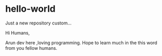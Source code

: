 # hello-world
Just a new repository custom...

Hi Humans,

Arun dev here ,loving programming. Hope to learn much in the this word from you fellow humans.

